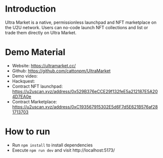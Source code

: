 # Introduction

Ultra Market is a native, permissionless launchpad and NFT marketplace on the U2U network. Users can no-code launch NFT collections and list or trade them directly on Ultra Market.

# Demo Material

* Website: https://ultramarket.cc/
* Github: https://github.com/cattonpm/UltraMarket
* Demo video: 
* Hackquest: 
* Contract NFT launchpad: https://u2uscan.xyz/address/0x529B376eCCE29f132feE5a212187E5A204D7EA0e
* Contract Marketplace: https://u2uscan.xyz/address/0xC193567915302E5d6F7d5E621B576af281713703

# How to run

* Run `npm install` to install dependencies
* Execute `npm run dev` and visit http://localhost:5173/
